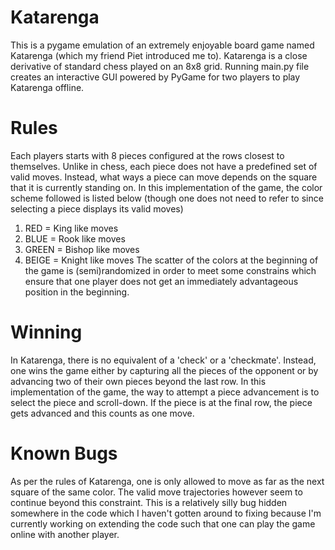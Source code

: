 # Katarenga
This is a pygame emulation of an extremely enjoyable board game named Katarenga (which my friend Piet introduced me to). Katarenga is a close derivative of standard chess played on an 8x8 grid. Running main.py file creates an interactive GUI powered by PyGame for two players to play Katarenga offline. 

# Rules
Each players starts with 8 pieces configured at the rows closest to themselves. Unlike in chess, each piece does not have a predefined set of valid moves. Instead, what ways a piece can move depends on the square that it is currently standing on. In this implementation of the game, the color scheme followed is listed below (though one does not need to refer to since selecting a piece displays its valid moves)
1. RED = King like moves
2. BLUE = Rook like moves
3. GREEN = Bishop like moves
4. BEIGE = Knight like moves
The scatter of the colors at the beginning of the game is (semi)randomized in order to meet some constrains which ensure that one player does not get an immediately advantageous position in the beginning. 

# Winning 
In Katarenga, there is no equivalent of a 'check' or a 'checkmate'. Instead, one wins the game either by capturing all the pieces of the opponent or by advancing two of their own pieces beyond the last row. In this implementation of the game, the way to attempt a piece advancement is to select the piece and scroll-down. If the piece is at the final row, the piece gets advanced and this counts as one move. 

# Known Bugs
As per the rules of Katarenga, one is only allowed to move as far as the next square of the same color. The valid move trajectories however seem to continue beyond this constraint. This is a relatively silly bug hidden somewhere in the code which I haven't gotten around to fixing because I'm currently working on extending the code such that one can play the game online with another player.
   
